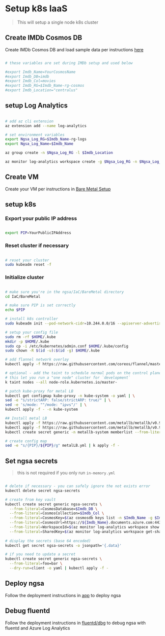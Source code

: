 # Setup k8s IaaS

> This will setup a single node k8s cluster

## Create IMDb Cosmos DB

Create IMDb Cosmos DB and load sample data per instructions [here](https://github.com/retaildevcrews/imdb)

```bash

# these variables are set during IMDb setup and used below

#export Imdb_Name=YourCosmosName
#export Imdb_DB=imdb
#export Imdb_Col=movies
#export Imdb_RG=$Imdb_Name-rg-cosmos
#export Imdb_Location="centralus"

```

## setup Log Analytics

```bash

# add az cli extension
az extension add --name log-analytics

# set environment variables
export Ngsa_Log_RG=$Imdb_Name-rg-logs
export Ngsa_Log_Name=$Imdb_Name

az group create -n $Ngsa_Log_RG -l $Imdb_Location

az monitor log-analytics workspace create -g $Ngsa_Log_RG -n $Ngsa_Log_Name -l $Imdb_Location

```

## Create VM

Create your VM per instructions in [Bare Metal Setup](setup-bare-metal-vm.md)

## setup k8s

### Export your public IP address

```bash

export PIP=YourPublicIPAddress

```

### Reset cluster if necessary

```bash

# reset your cluster
sudo kubeadm reset -f

```

### Initialize cluster

```bash

# make sure you're in the ngsa/IaC/BareMetal directory
cd IaC/BareMetal

# make sure PIP is set correctly
echo $PIP

# install k8s controller
sudo kubeadm init --pod-network-cidr=10.244.0.0/16 --apiserver-advertise-address $PIP

# setup your config file
sudo rm -rf $HOME/.kube
mkdir -p $HOME/.kube
sudo cp -i /etc/kubernetes/admin.conf $HOME/.kube/config
sudo chown -R $(id -u):$(id -g) $HOME/.kube

# add flannel network overlay
kubectl apply -f https://raw.githubusercontent.com/coreos/flannel/master/Documentation/kube-flannel.yml --namespace=kube-system

# optional - add the taint to schedule normal pods on the control plane
# this let you run a "one node" cluster for `development`
k taint nodes --all node-role.kubernetes.io/master-

# patch kube-proxy for metal LB
kubectl get configmap kube-proxy -n kube-system -o yaml | \
sed -e "s/strictARP: false/strictARP: true/" | \
sed -e 's/mode: ""/mode: "ipvs"/' | \
kubectl apply -f - -n kube-system

## Install metal LB
kubectl apply -f https://raw.githubusercontent.com/metallb/metallb/v0.9.4/manifests/namespace.yaml
kubectl apply -f https://raw.githubusercontent.com/metallb/metallb/v0.9.4/manifests/metallb.yaml
kubectl create secret generic -n metallb-system memberlist --from-literal=secretkey="$(openssl rand -base64 128)"

# create config map
sed -e "s/{PIP}/${PIP}/g" metalLB.yml | k apply -f -

```

## Set ngsa secrets

> this is not required if you only run `in-memory.yml`

```bash

# delete if necessary - you can safely ignore the not exists error
kubectl delete secret ngsa-secrets

# create from key vault
kubectl create secret generic ngsa-secrets \
  --from-literal=CosmosDatabase=$Imdb_DB \
  --from-literal=CosmosCollection=$Imdb_Col \
  --from-literal=CosmosKey=$(az cosmosdb keys list -n $Imdb_Name -g $Imdb_RG --query primaryReadonlyMasterKey -o tsv) \
  --from-literal=CosmosUrl=https://${Imdb_Name}.documents.azure.com:443/ \
  --from-literal=WorkspaceId=$(az monitor log-analytics workspace show -g $Ngsa_Log_RG -n $Ngsa_Log_Name --query customerId -o tsv) \
  --from-literal=SharedKey=$(az monitor log-analytics workspace get-shared-keys -g $Ngsa_Log_RG -n $Ngsa_Log_Name --query primarySharedKey -o tsv)
  
# display the secrets (base 64 encoded)
kubectl get secret ngsa-secrets -o jsonpath='{.data}'

# if you need to update a secret
kubectl create secret generic ngsa-secrets \
  --from-literal=foo=bar \
  --dry-run=client -o yaml | kubectl apply -f -

```

## Deploy ngsa

Follow the deployment instructions in [app](app/README.md) to deploy ngsa

## Debug fluentd

Follow the deployment instructions in [fluentd/dbg](fluentd/dbg/README.md) to debug ngsa with fluentd and Azure Log Analytics
